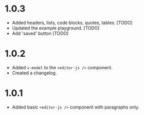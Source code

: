 # 1.0.3

- Added headers, lists, code blocks, quotes, tables. [TODO]
- Updated the example playground. [TODO]
- Add 'saved' button [TODO]

# 1.0.2

- Added `v-model` to the `<editor-js />` component.
- Created a changelog.

# 1.0.1

- Added basic `<editor-js />` component with paragraphs only.
